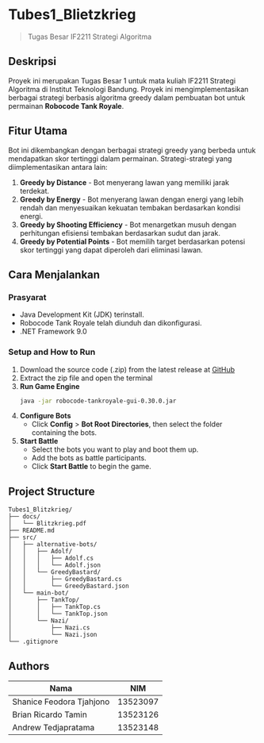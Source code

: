 # Tubes1_Blietzkrieg

> Tugas Besar IF2211 Strategi Algoritma

## Deskripsi

Proyek ini merupakan Tugas Besar 1 untuk mata kuliah IF2211 Strategi Algoritma di Institut Teknologi Bandung. Proyek ini mengimplementasikan berbagai strategi berbasis algoritma greedy dalam pembuatan bot untuk permainan **Robocode Tank Royale**.

## Fitur Utama

Bot ini dikembangkan dengan berbagai strategi greedy yang berbeda untuk mendapatkan skor tertinggi dalam permainan. Strategi-strategi yang diimplementasikan antara lain:

1. **Greedy by Distance** - Bot menyerang lawan yang memiliki jarak terdekat.
2. **Greedy by Energy** - Bot menyerang lawan dengan energi yang lebih rendah dan menyesuaikan kekuatan tembakan berdasarkan kondisi energi.
3. **Greedy by Shooting Efficiency** - Bot menargetkan musuh dengan perhitungan efisiensi tembakan berdasarkan sudut dan jarak.
4. **Greedy by Potential Points** - Bot memilih target berdasarkan potensi skor tertinggi yang dapat diperoleh dari eliminasi lawan.

## Cara Menjalankan

### Prasyarat

-   Java Development Kit (JDK) terinstall.
-   Robocode Tank Royale telah diunduh dan dikonfigurasi.
-   .NET Framework 9.0

### Setup and How to Run

1. Download the source code (.zip) from the latest release at [GitHub](https://github.com/brii26/Tubes1_Blitzkrieg)
2. Extract the zip file and open the terminal
3. **Run Game Engine**
    ```sh
    java -jar robocode-tankroyale-gui-0.30.0.jar
    ```
4. **Configure Bots**
    - Click **Config** > **Bot Root Directories**, then select the folder containing the bots.
5. **Start Battle**
    - Select the bots you want to play and boot them up.
    - Add the bots as battle participants.
    - Click **Start Battle** to begin the game.

## Project Structure

```
Tubes1_Blitzkrieg/
├── docs/
│   └── Blitzkrieg.pdf
├── README.md
├── src/
│   ├── alternative-bots/
│   │   ├── Adolf/
│   │   │   ├── Adolf.cs
│   │   │   └── Adolf.json
│   │   └── GreedyBastard/
│   │       ├── GreedyBastard.cs
│   │       └── GreedyBastard.json
│   └── main-bot/
│       ├── TankTop/
│       │   ├── TankTop.cs
│       │   └── TankTop.json
│       └── Nazi/
│           ├── Nazi.cs
│           └── Nazi.json
└── .gitignore
```

## Authors

| Nama                     | NIM      |
| ------------------------ | -------- |
| Shanice Feodora Tjahjono | 13523097 |
| Brian Ricardo Tamin      | 13523126 |
| Andrew Tedjapratama      | 13523148 |
